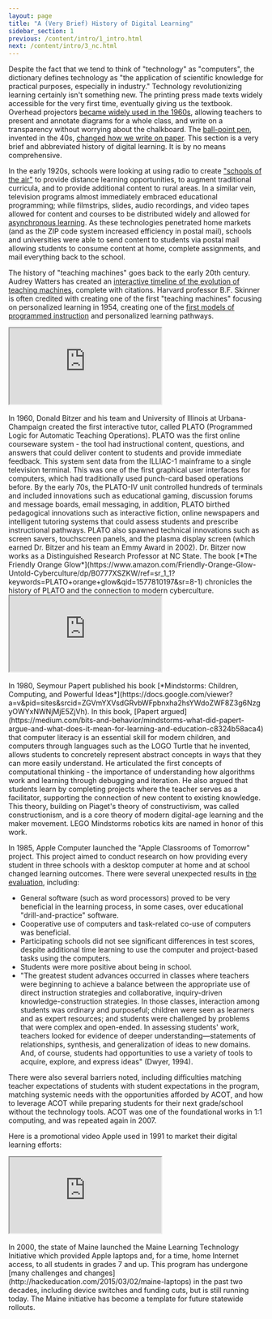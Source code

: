 ```yaml
---
layout: page
title: "A (Very Brief) History of Digital Learning"
sidebar_section: 1
previous: /content/intro/1_intro.html
next: /content/intro/3_nc.html
---
```


Despite the fact that we tend to think of "technology" as "computers", the dictionary defines technology as "the application of scientific knowledge for practical purposes, especially in industry." Technology revolutionizing learning certainly isn't something new. The printing press made texts widely accessible for the very first time, eventually giving us the textbook. Overhead projectors [became widely used in the 1960s](https://americanhistory.si.edu/mobilizing-minds/overhead-projectors), allowing teachers to present and annotate diagrams for a whole class, and write on a transparency without worrying about the chalkboard. The [ball-point pen](https://en.wikipedia.org/wiki/Ballpoint_pen), invented in the 40s, [changed how we write on paper](https://www.theatlantic.com/technology/archive/2015/08/ballpoint-pens-object-lesson-history-handwriting/402205/). This section is a very brief and abbreviated history of digital learning. It is by no means comprehensive.

In the early 1920s, schools were looking at using radio to create ["schools of the air"](https://blogs.ubc.ca/etec540sept09/2009/10/28/on-the-air-educational-radio-its-history-and-effect-on-literacy-and-educational-technology-by-michael-haworth-stephanie-hopkins/) to provide distance learning opportunities, to augment traditional curricula, and to provide additional content to rural areas. In a similar vein, television programs almost immediately embraced educational programming; while filmstrips, slides, audio recordings, and video tapes allowed for content and courses to be distributed widely and allowed for [asynchronous learning](https://www.edglossary.org/asynchronous-learning/). As these technologies penetrated home markets (and as the ZIP code system increased efficiency in postal mail), schools and universities were able to send content to students via postal mail allowing students to consume content at home, complete assignments, and mail everything back to the school.

The history of "teaching machines" goes back to the early 20th century. Audrey Watters has created an [interactive timeline of the evolution of teaching machines](http://teachingmachin.es/timeline.html), complete with citations. Harvard professor B.F. Skinner is often credited with creating one of the first "teaching machines" focusing on personalized learning in 1954, creating one of the [first models of programmed instruction](https://www.bfskinner.org/wp-content/uploads/2014/02/teaching-machines-1958.pdf) and personalized learning pathways.
<div class="embed-responsive embed-responsive-4by3" style="max-height: 500px; width: auto;">
  <iframe class="embed-responsive-item" src="https://www.youtube.com/embed/jTH3ob1IRFo?rel=0"></iframe>
</div>
<br/>
In 1960, Donald Bitzer and his team and University of Illinois at Urbana-Champaign created the first interactive tutor, called PLATO (Programmed Logic for Automatic Teaching Operations). PLATO was the first online courseware system - the tool had instructional content, questions, and answers that could deliver content to students and provide immediate feedback. This system sent data from the ILLIAC-1 mainframe to a single television terminal. This was one of the first graphical user interfaces for computers, which had traditionally used punch-card based operations before. By the early 70s, the PLATO-IV unit controlled hundreds of terminals and included innovations such as educational gaming, discussion forums and message boards, email messaging, in addition, PLATO birthed pedagogical innovations such as interactive fiction, online newspapers and intelligent tutoring systems that could assess students and prescribe instructional pathways. PLATO also spawned technical innovations such as screen savers,  touchscreen panels, and the plasma display screen (which earned Dr. Bitzer and his team an Emmy Award in 2002). Dr. Bitzer now works as a Distinguished Research Professor at NC State. The book [*The Friendly Orange Glow*](https://www.amazon.com/Friendly-Orange-Glow-Untold-Cyberculture/dp/B0777XSZKW/ref=sr_1_1?keywords=PLATO+orange+glow&qid=1577810197&sr=8-1) chronicles the history of PLATO and the connection to modern cyberculture. 
<div class="embed-responsive embed-responsive-4by3" style="max-height: 500px; width: auto;">
  <iframe class="embed-responsive-item" src="https://www.youtube.com/embed/tTmWcGhlXqA?rel=0"></iframe>
</div>
<br/>
In 1980, Seymour Papert published his book [*Mindstorms: Children, Computing, and Powerful Ideas*](https://docs.google.com/viewer?a=v&pid=sites&srcid=ZGVmYXVsdGRvbWFpbnxha2hsYWdoZWF8Z3g6NzgyOWYxNWNjMjE5ZjVh). In this book, [Papert argued](https://medium.com/bits-and-behavior/mindstorms-what-did-papert-argue-and-what-does-it-mean-for-learning-and-education-c8324b58aca4) that computer literacy is an essential skill for modern children, and computers through languages such as the LOGO Turtle that he invented, allows students to concretely represent abstract concepts in ways that they can more easily understand. He articulated the first concepts of computational thinking - the importance of understanding how algorithms work and learning through debugging and iteration. He also argued that students learn by completing projects where the teacher serves as a facilitator, supporting the connection of new content to existing knowledge. This theory, building on Piaget's theory of constructivism, was called constructionism, and is a core theory of modern digital-age learning and the maker movement. LEGO Mindstorms robotics kits are named in honor of this work.

In 1985, Apple Computer launched the "Apple Classrooms of Tomorrow" project. This project aimed to conduct research on how providing every student in three schools with a desktop computer at home and at school changed learning outcomes. There were several unexpected results in [the evaluation](http://www.ascd.org/publications/educational-leadership/apr94/vol51/num07/Apple-Classrooms-of-Tomorrow@-What-We%27ve-Learned.aspx), including:
* General software (such as word processors) proved to be very beneficial in the learning process, in some cases, over educational "drill-and-practice" software.
* Cooperative use of computers and task-related co-use of computers was beneficial.
* Participating schools did not see significant differences in test scores, despite additional time learning to use the computer and project-based tasks using the computers.
* Students were more positive about being in school.
* "The greatest student advances occurred in classes where teachers were beginning to achieve a balance between the appropriate use of direct instruction strategies and collaborative, inquiry-driven knowledge-construction strategies. In those classes, interaction among students was ordinary and purposeful; children were seen as learners and as expert resources; and students were challenged by problems that were complex and open-ended. In assessing students' work, teachers looked for evidence of deeper understanding—statements of relationships, synthesis, and generalization of ideas to new domains. And, of course, students had opportunities to use a variety of tools to acquire, explore, and express ideas" (Dwyer, 1994).

There were also several barriers noted, including difficulties matching teacher expectations of students with student expectations in the program, matching systemic needs with the opportunities afforded by ACOT, and how to leverage ACOT while preparing students for their next grade/school without the technology tools. ACOT was one of the foundational works in 1:1 computing, and was repeated again in 2007.

Here is a promotional video Apple used in 1991 to market their digital learning efforts:
<div class="embed-responsive embed-responsive-4by3" style="max-height: 500px; width: auto;">
  <iframe class="embed-responsive-item" src="https://www.youtube.com/embed/WivSUxC60mI?rel=0"></iframe>
</div>
<br/>
In 2000, the state of Maine launched the Maine Learning Technology Initiative which provided Apple laptops and, for a time, home Internet access, to all students in grades 7 and up. This program has undergone [many challenges and changes](http://hackeducation.com/2015/03/02/maine-laptops) in the past two decades, including device switches and funding cuts, but is still running today. The Maine initiative has become a template for future statewide rollouts. 
